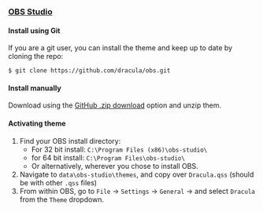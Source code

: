### [OBS Studio](https://obsproject.com/)

#### Install using Git

If you are a git user, you can install the theme and keep up to date by cloning the repo:

    $ git clone https://github.com/dracula/obs.git

#### Install manually

Download using the [GitHub .zip download](https://github.com/dracula/obs/archive/master.zip) option and unzip them.

#### Activating theme

1. Find your OBS install directory:
    - For 32 bit install: `C:\Program Files (x86)\obs-studio\`
    - for 64 bit install: `C:\Program Files\obs-studio\`
    - Or alternatively, wherever you chose to install OBS.
2. Navigate to `data\obs-studio\themes`, and copy over `Dracula.qss` (should be with other `.qss` files)
3. From within OBS, go to `File` -> `Settings` -> `General` -> and select `Dracula` from the `Theme` dropdown.
